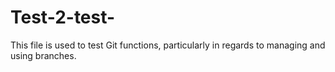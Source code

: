 # Test-2-test-
This file is used to test Git functions, particularly in regards to managing and using branches.
